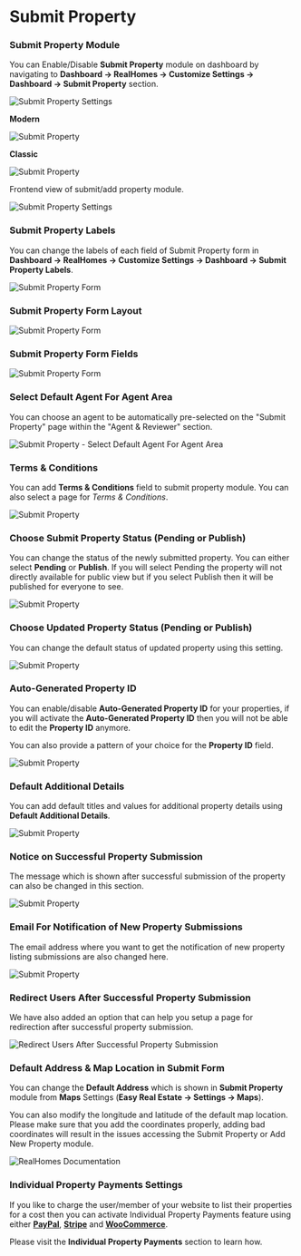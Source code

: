 # Submit Property

### **Submit Property Module**
 
You can Enable/Disable **Submit Property** module on dashboard by navigating to **Dashboard → RealHomes → Customize Settings → Dashboard → Submit Property** section.

![Submit Property Settings](images/member-pages/submit-property-customizer-settings.png)

**Modern**

![Submit Property](images/member-pages/submit-property-front-end-mod.png)

**Classic**

![Submit Property](images/member-pages/submit-property-front-end.png)

Frontend view of submit/add property module.

![Submit Property Settings](images/dashboard/frontend-submit-property.png)

### **Submit Property Labels**

You can change the labels of each field of Submit Property form in **Dashboard → RealHomes → Customize Settings → Dashboard → Submit Property Labels**.

![Submit Property Form](images/dashboard/submit-property-labels.gif)

### **Submit Property Form Layout**

![Submit Property Form](images/dashboard/submit-property-form-layout.png)

### **Submit Property Form Fields**

![Submit Property Form](images/dashboard/submit-property-form-fields.png)

### **Select Default Agent For Agent Area**

You can choose an agent to be automatically pre-selected on the "Submit Property" page within the "Agent & Reviewer" section.

![Submit Property - Select Default Agent For Agent Area](images/dashboard/default-agent-for-agent-area.png)

### **Terms & Conditions**

You can add **Terms & Conditions** field to submit property module. You can also select a page for *Terms & Conditions*.

![Submit Property](images/member-pages/terms-and-conditions.png)

### **Choose Submit Property Status (Pending or Publish)**

You can change the status of the newly submitted property. You can either select **Pending** or **Publish**. If you will select Pending the property will not directly available for public view but if you select Publish then it will be published for everyone to see.

![Submit Property](images/member-pages/submitted-property-status.png)

### **Choose Updated Property Status (Pending or Publish)**

You can change the default status of updated property using this setting.

![Submit Property](images/dashboard/updated-property-status.png)

### **Auto-Generated Property ID**

You can enable/disable **Auto-Generated Property ID** for your properties, if you will activate the **Auto-Generated Property ID** then you will not be able to edit the **Property ID** anymore.

You can also provide a pattern of your choice for the **Property ID** field.

![Submit Property](images/member-pages/property-id.png)

### **Default Additional Details**

You can add default titles and values for additional property details using **Default Additional Details**.

![Submit Property](images/member-pages/default-additional-details.png)

### **Notice on Successful Property Submission**

The message which is shown after successful submission of the property can also be changed in this section.

![Submit Property](images/member-pages/message-submit-notice.png)

### **Email For Notification of New Property Submissions**

The email address where you want to get the notification of new property listing submissions are also changed here.

![Submit Property](images/member-pages/submit-notice-email.png)

### **Redirect Users After Successful Property Submission**

We have also added an option that can help you setup a page for redirection after successful property submission.

![Redirect Users After Successful Property Submission](images/member-pages/redirect-user-after-successful-submission.png)

### **Default Address & Map Location in Submit Form**

You can change the **Default Address** which is shown in **Submit Property** module from **Maps** Settings (**Easy Real Estate → Settings → Maps**). 

You can also modify the longitude and latitude of the default map location. Please make sure that you add the coordinates properly, adding bad coordinates will result in the issues accessing the Submit Property or Add New Property module.

![RealHomes Documentation](images/google-maps/google-maps-ere.png)

### **Individual Property Payments Settings**

If you like to charge the user/member of your website to list their properties for a cost then you can activate Individual Property Payments feature using either [**PayPal**](https://realhomes.io/documentation/realhomes-paypal-payments/), [**Stripe**](https://realhomes.io/documentation/inspiry-stripe-payments/) and [**WooCommerce**](https://realhomes.io/documentation/realhomes-woocommerce-payment-setup/).

Please visit the **Individual Property Payments** section to learn how.